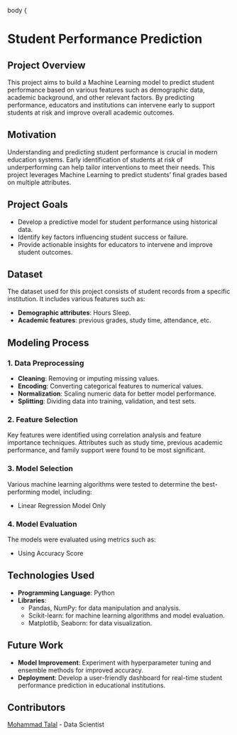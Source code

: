 
 body {
           
</head>
<body>
    <h1>Student Performance Prediction</h1>

  <h2>Project Overview</h2>
    <p>This project aims to build a Machine Learning model to predict student performance based on various features such as demographic data, academic background, and other relevant factors. By predicting performance, educators and institutions can intervene early to support students at risk and improve overall academic outcomes.</p>

   <h2>Motivation</h2>
    <p>Understanding and predicting student performance is crucial in modern education systems. Early identification of students at risk of underperforming can help tailor interventions to meet their needs. This project leverages Machine Learning to predict students’ final grades based on multiple attributes.</p>
    <h2>Project Goals</h2>
    <ul>
        <li>Develop a predictive model for student performance using historical data.</li>
        <li>Identify key factors influencing student success or failure.</li>
        <li>Provide actionable insights for educators to intervene and improve student outcomes.</li>
    </ul>
    <h2>Dataset</h2>
    <p>The dataset used for this project consists of student records from a specific institution. It includes various features such as:</p>
    <ul>
        <li><strong>Demographic attributes</strong>:  Hours Sleep.</li>
        <li><strong>Academic features</strong>: previous grades, study time, attendance, etc.</li>
    </ul>
   
   <h2>Modeling Process</h2>

  <h3>1. Data Preprocessing</h3>
   <ul>
        <li><strong>Cleaning</strong>: Removing or imputing missing values.</li>
        <li><strong>Encoding</strong>: Converting categorical features to numerical values.</li>
        <li><strong>Normalization</strong>: Scaling numeric data for better model performance.</li>
        <li><strong>Splitting</strong>: Dividing data into training, validation, and test sets.</li>
    </ul>

  <h3>2. Feature Selection</h3>
  <p>Key features were identified using correlation analysis and feature importance techniques. Attributes such as study time, previous academic performance, and family support were found to be most significant.</p>

   <h3>3. Model Selection</h3>
    <p>Various machine learning algorithms were tested to determine the best-performing model, including:</p>
  <ul>
       <li>Linear Regression Model Only</li>
  </ul>

  <h3>4. Model Evaluation</h3>
  <p>The models were evaluated using metrics such as:</p>
   <ul>
        <li>Using Accuracy Score</li>
    </ul>

  <h2>Technologies Used</h2>
    <ul>
        <li><strong>Programming Language</strong>: Python</li>
        <li><strong>Libraries</strong>:
            <ul>
                <li>Pandas, NumPy: for data manipulation and analysis.</li>
                <li>Scikit-learn: for machine learning algorithms and model evaluation.</li>
                <li>Matplotlib, Seaborn: for data visualization.</li>
            </ul>
        </li>
   </ul>

 
  <h2>Future Work</h2>
   <ul>
        <li><strong>Model Improvement</strong>: Experiment with hyperparameter tuning and ensemble methods for improved accuracy.</li>
        <li><strong>Deployment</strong>: Develop a user-friendly dashboard for real-time student performance prediction in educational institutions.</li>
  </ul>

   <h2>Contributors</h2>
   <p><a href="https://github.com/mohammadtalalai">Mohammad Talal</a> - Data Scientist</p>

</body>
</html>
